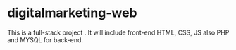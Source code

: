 # digitalmarketing-web
This is a full-stack project . It will include front-end HTML, CSS, JS also PHP and MYSQL for back-end.
